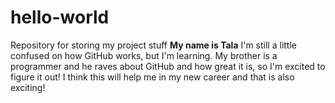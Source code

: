 # hello-world
 Repository for storing my project stuff
**My name is Tala**
I'm still a little confused on how GitHub works, but I'm learning. 
My brother is a programmer and he raves about GitHub and how great it is, so I'm excited to figure it out!
I think this will help me in my new career and that is also exciting!
